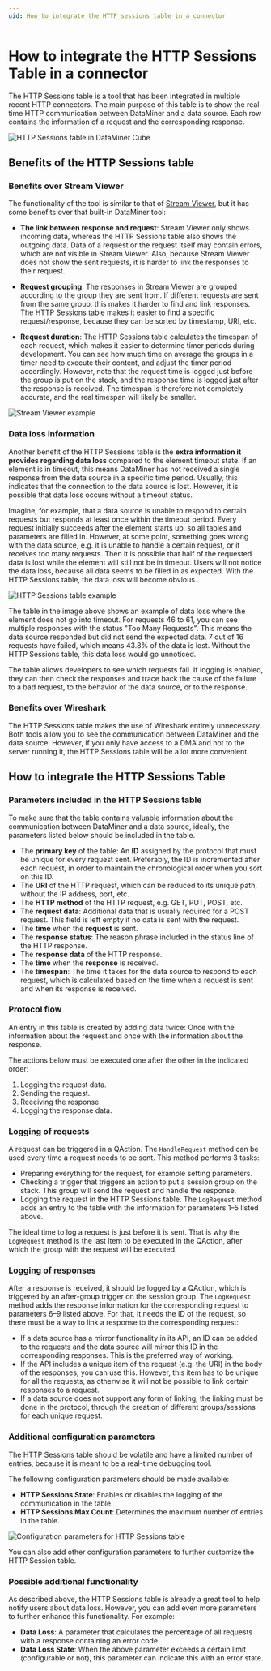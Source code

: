 ```yaml
---
uid: How_to_integrate_the_HTTP_sessions_table_in_a_connector
---
```


# How to integrate the HTTP Sessions Table in a connector

The HTTP Sessions table is a tool that has been integrated in multiple recent HTTP connectors. The main purpose of this table is to show the real-time HTTP communication between DataMiner and a data source. Each row contains the information of a request and the corresponding response.

![HTTP Sessions table in DataMiner Cube](~/develop/images/HTTPsessions1-1024x444.png)

## Benefits of the HTTP Sessions table

### Benefits over Stream Viewer

The functionality of the tool is similar to that of [Stream Viewer](xref:Connecting_to_an_element_using_Stream_Viewer), but it has some benefits over that built-in DataMiner tool:

- **The link between response and request**: Stream Viewer only shows incoming data, whereas the HTTP Sessions table also shows the outgoing data. Data of a request or the request itself may contain errors, which are not visible in Stream Viewer. Also, because Stream Viewer does not show the sent requests, it is harder to link the responses to their request.

- **Request grouping**: The responses in Stream Viewer are grouped according to the group they are sent from. If different requests are sent from the same group, this makes it harder to find and link responses. The HTTP Sessions table makes it easier to find a specific request/response, because they can be sorted by timestamp, URI, etc.

- **Request duration**: The HTTP Sessions table calculates the timespan of each request, which makes it easier to determine timer periods during development. You can see how much time on average the groups in a timer need to execute their content, and adjust the timer period accordingly. However, note that the request time is logged just before the group is put on the stack, and the response time is logged just after the response is received. The timespan is therefore not completely accurate, and the real timespan will likely be smaller.

![Stream Viewer example](~/develop/images/HTTPsessions3.png)

### Data loss information

Another benefit of the HTTP Sessions table is the **extra information it provides regarding data loss** compared to the element timeout state. If an element is in timeout, this means DataMiner has not received a single response from the data source in a specific time period. Usually, this indicates that the connection to the data source is lost. However, it is possible that data loss occurs without a timeout status.

Imagine, for example, that a data source is unable to respond to certain requests but responds at least once within the timeout period. Every request initially succeeds after the element starts up, so all tables and parameters are filled in. However, at some point, something goes wrong with the data source, e.g. it is unable to handle a certain request, or it receives too many requests. Then it is possible that half of the requested data is lost while the element will still not be in timeout. Users will not notice the data loss, because all data seems to be filled in as expected. With the HTTP Sessions table, the data loss will become obvious.

![HTTP Sessions table example](~/develop/images/HTTPsessions4.png)

The table in the image above shows an example of data loss where the element does not go into timeout. For requests 46 to 61, you can see multiple responses with the status "Too Many Requests". This means the data source responded but did not send the expected data. 7 out of 16 requests have failed, which means 43.8% of the data is lost. Without the HTTP Sessions table, this data loss would go unnoticed.

The table allows developers to see which requests fail. If logging is enabled, they can then check the responses and trace back the cause of the failure to a bad request, to the behavior of the data source, or to the response.

### Benefits over Wireshark

The HTTP Sessions table makes the use of Wireshark entirely unnecessary. Both tools allow you to see the communication between DataMiner and the data source. However, if you only have access to a DMA and not to the server running it, the HTTP Sessions table will be a lot more convenient.

## How to integrate the HTTP Sessions Table

### Parameters included in the HTTP Sessions table

To make sure that the table contains valuable information about the communication between DataMiner and a data source, ideally, the parameters listed below should be included in the table.

- The **primary key** of the table: An **ID** assigned by the protocol that must be unique for every request sent. Preferably, the ID is incremented after each request, in order to maintain the chronological order when you sort on this ID.
- The **URI** of the HTTP request, which can be reduced to its unique path, without the IP address, port, etc.
- The **HTTP method** of the HTTP request, e.g. GET, PUT, POST, etc.
- The **request data**: Additional data that is usually required for a POST request. This field is left empty if no data is sent with the request.
- The **time** when the **request** is sent.
- The **response status**: The reason phrase included in the status line of the HTTP response.
- The **response data** of the HTTP response.
- The **time** when the **response** is received.
- The **timespan**: The time it takes for the data source to respond to each request, which is calculated based on the time when a request is sent and when its response is received.

### Protocol flow

An entry in this table is created by adding data twice: Once with the information about the request and once with the information about the response.

The actions below must be executed one after the other in the indicated order:

1. Logging the request data.
1. Sending the request.
1. Receiving the response.
1. Logging the response data.

### Logging of requests

A request can be triggered in a QAction. The `HandleRequest` method can be used every time a request needs to be sent. This method performs 3 tasks:

- Preparing everything for the request, for example setting parameters.
- Checking a trigger that triggers an action to put a session group on the stack. This group will send the request and handle the response.
- Logging the request in the HTTP Sessions table. The `LogRequest` method adds an entry to the table with the information for parameters 1–5 listed above.

The ideal time to log a request is just before it is sent. That is why the `LogRequest` method is the last item to be executed in the QAction, after which the group with the request will be executed.

### Logging of responses

After a response is received, it should be logged by a QAction, which is triggered by an after-group trigger on the session group. The `LogRequest` method adds the response information for the corresponding request to parameters 6–9 listed above. For that, it needs the ID of the request, so there must be a way to link a response to the corresponding request:

- If a data source has a mirror functionality in its API, an ID can be added to the requests and the data source will mirror this ID in the corresponding responses. This is the preferred way of working.
- If the API includes a unique item of the request (e.g. the URI) in the body of the responses, you can use this. However, this item has to be unique for all the requests, as otherwise it will not be possible to link certain responses to a request.
- If a data source does not support any form of linking, the linking must be done in the protocol, through the creation of different groups/sessions for each unique request.

### Additional configuration parameters

The HTTP Sessions table should be volatile and have a limited number of entries, because it is meant to be a real-time debugging tool.

The following configuration parameters should be made available:

- **HTTP Sessions State**: Enables or disables the logging of the communication in the table.
- **HTTP Sessions Max Count**: Determines the maximum number of entries in the table.

![Configuration parameters for HTTP Sessions table](~/develop/images/HTTPsessions2.png)

You can also add other configuration parameters to further customize the HTTP Session table.

### Possible additional functionality

As described above, the HTTP Sessions table is already a great tool to help notify users about data loss. However, you can add even more parameters to further enhance this functionality. For example:

- **Data Loss**: A parameter that calculates the percentage of all requests with a response containing an error code.
- **Data Loss State**: When the above parameter exceeds a certain limit (configurable or not), this parameter can indicate this with an error state.
